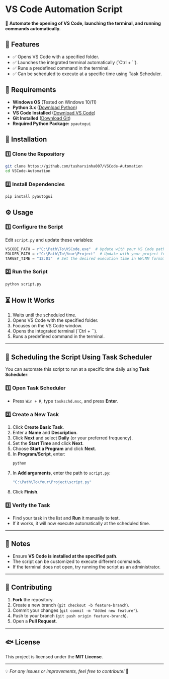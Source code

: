# VS Code Automation Script

🚀 **Automate the opening of VS Code, launching the terminal, and running commands automatically.**

## 📌 Features
- ✅ Opens VS Code with a specified folder.
- ✅ Launches the integrated terminal automatically (`Ctrl + \``).
- ✅ Runs a predefined command in the terminal.
- ✅ Can be scheduled to execute at a specific time using Task Scheduler.

## 🫠 Requirements
- **Windows OS** (Tested on Windows 10/11)
- **Python 3.x** ([Download Python](https://www.python.org/downloads/))
- **VS Code Installed** ([Download VS Code](https://code.visualstudio.com/))
- **Git Installed** ([Download Git](https://git-scm.com/downloads))
- **Required Python Package:** `pyautogui`

## 💞 Installation
### 1️⃣ Clone the Repository
```sh
git clone https://github.com/tusharsinha007/VSCode-Automation
cd VSCode-Automation
```

### 2️⃣ Install Dependencies
```sh
pip install pyautogui
```

## ⚙️ Usage
### **1️⃣ Configure the Script**
Edit `script.py` and update these variables:
```python
VSCODE_PATH = r"C:\Path\To\VSCode.exe"  # Update with your VS Code path
FOLDER_PATH = r"C:\Path\To\Your\Project"  # Update with your project folder path
TARGET_TIME = "12:01"  # Set the desired execution time in HH:MM format (24-hour)
```

### **2️⃣ Run the Script**
```sh
python script.py
```

## ⏳ How It Works
1. Waits until the scheduled time.
2. Opens VS Code with the specified folder.
3. Focuses on the VS Code window.
4. Opens the integrated terminal (`Ctrl + \``).
5. Runs a predefined command in the terminal.

---

## 📅 Scheduling the Script Using Task Scheduler
You can automate this script to run at a specific time daily using **Task Scheduler**:

### **1️⃣ Open Task Scheduler**
- Press `Win + R`, type `taskschd.msc`, and press **Enter**.

### **2️⃣ Create a New Task**
1. Click **Create Basic Task**.
2. Enter a **Name** and **Description**.
3. Click **Next** and select **Daily** (or your preferred frequency).
4. Set the **Start Time** and click **Next**.
5. Choose **Start a Program** and click **Next**.
6. In **Program/Script**, enter:
   ```sh
   python
   ```
7. In **Add arguments**, enter the path to `script.py`:
   ```sh
   "C:\Path\To\Your\Project\script.py"
   ```
8. Click **Finish**.

### **3️⃣ Verify the Task**
- Find your task in the list and **Run** it manually to test.
- If it works, it will now execute automatically at the scheduled time.

---

## 📝 Notes
- Ensure **VS Code is installed at the specified path**.
- The script can be customized to execute different commands.
- If the terminal does not open, try running the script as an administrator.

---

## 🤝 Contributing
1. **Fork** the repository.
2. Create a new branch (`git checkout -b feature-branch`).
3. Commit your changes (`git commit -m "Added new feature"`).
4. Push to your branch (`git push origin feature-branch`).
5. Open a **Pull Request**.

---

## 🐟 License
This project is licensed under the **MIT License**.

---

💡 *For any issues or improvements, feel free to contribute!* 🚀

